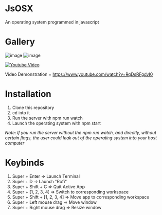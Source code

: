# JsOSX
An operating system programmed in javascript

# Gallery
![image](https://github.com/partially-nerd/JsOSX/assets/108736691/3fa6384d-39ba-4ff1-be7e-62c8283d8e36)
![image](https://github.com/partially-nerd/JsOSX/assets/108736691/7f1c124e-7031-478d-8035-94a8a45b1853)

[![Youtube Video](http://img.youtube.com/vi/RqDsRFgdvI0/0.jpg)]([http://www.youtube.com/watch?v=YOUTUBE_VIDEO_ID_HERE](https://www.youtube.com/watch?v=RqDsRFgdvI0) "Proof of concept 'Operating System' designed in javascript")

Video Demonstration = https://www.youtube.com/watch?v=RqDsRFgdvI0

# Installation
1. Clone this repository
2. cd into it
3. Run the server with npm run watch
4. Launch the operating system with npm start

*Note: If you run the server without the npm run watch, and directly, without certain flags, the user could leak out of the operating system into your host computer*

# Keybinds
1. Super + Enter => Launch Terminal
2. Super + D => Launch "Rofi"
3. Super + Shift + C => Quit Active App
4. Super + [1, 2, 3, 4] => Switch to corresponding workspace
5. Super + Shift + [1, 2, 3, 4] => Move app to corresponding workspace
6. Super + Left mouse drag => Move window
7. Super + Right mouse drag => Resize window
